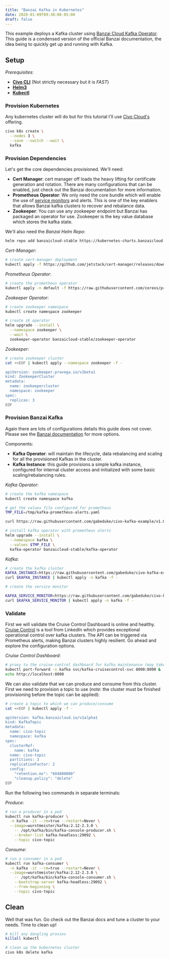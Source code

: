 ```yaml
---
title: "Banzai Kafka in Kubernetes"
date: 2020-01-09T09:30:08-05:00
draft: false
---
```


This example deploys a Kafka cluster using [Banzai Cloud Kafka Operator](https://github.com/banzaicloud/kafka-operator). This guide is a condensed version of the official Banzai documentation, the idea being to quickly get up and running with Kafka.

## Setup

_Prerequisites_:

- **[Civo CLI](https://github.com/civo/cli)** (Not strictly necessary but it is _FAST_)
- **[Helm3](https://helm.sh/docs/intro/install/)**
- **[Kubectl](https://kubernetes.io/docs/tasks/tools/install-kubectl/)**

### Provision Kubernetes

Any kubernetes cluster will do but for this tutorial I'll use [Civo Cloud's](https://www.civo.com/) offering.

```bash
civo k8s create \
  --nodes 3 \
  --save --switch --wait \
  kafka
```

### Provision Dependencies

Let's get the core dependencies provisioned. We'll need:

- **Cert Manager**: cert manager off loads the heavy lifting for certificate generation and rotation. There are many configurations that can be enabled, just check out the Banzai documentation for more information.
- **Prometheus Operator**: We only need the core bundle which will enable the use of [service monitors](https://github.com/coreos/prometheus-operator/blob/master/Documentation/user-guides/getting-started.md#related-resources) and alerts. This is one of the key enablers that allows Banzai kafka clusters to recover and rebalance data.
- **Zookeeper**: You can use any zookeeper endpoint but Banzai has packaged an operator for use. Zookeeper is the key value database which stores the kafka state.

We'll also need the _Banzai Helm Repo_:

```bash
helm repo add banzaicloud-stable https://kubernetes-charts.banzaicloud.com/
```

_Cert-Manager_:

```bash
# create cert-manager deployment
kubectl apply -f https://github.com/jetstack/cert-manager/releases/download/v0.11.0/cert-manager.yaml
```

_Prometheus Operator_:

```bash
# create the prometheus operator
kubectl apply -n default -f https://raw.githubusercontent.com/coreos/prometheus-operator/master/bundle.yaml
```

_Zookeeper Operator_:

```bash
# create zookeeper namespace
kubectl create namespace zookeeper

# create zk operator
helm upgrade --install \
  --namespace zookeeper \
  --wait \
  zookeeper-operator banzaicloud-stable/zookeeper-operator
```

_Zookeeper_:

```bash
# create zookeeper cluster
cat <<EOF | kubectl apply --namespace zookeeper -f -

apiVersion: zookeeper.pravega.io/v1beta1
kind: ZookeeperCluster
metadata:
  name: zookeepercluster
  namespace: zookeeper
spec:
  replicas: 3
EOF
```

### Provision Banzai Kafka

Again there are lots of configurations details this guide does not cover. Please see the [Banzai documentation](https://github.com/banzaicloud/kafka-operator) for more options.

Components:

- **Kafka Operator**: will maintain the lifecycle, data rebalancing and scaling for all the provisioned Kafkas in the cluster.
- **Kafka Instance**: this guide provisions a simple kafka instance, configured for internal cluster access and initialized with some basic scaling/rebalancing rules.

_Kafka Operator_:

```bash
# create the kafka namespace
kubectl create namespace kafka

# get the values file configured for prometheus
TMP_FILE=/tmp/kafka-prometheus-alerts.yaml

curl https://raw.githubusercontent.com/gabeduke/civo-kafka-example/v1.0.0/kafka-prometheus-alerts.yaml -o $TMP_FILE -s

# install kafka operator with prometheus alerts
helm upgrade --install \
  --namespace kafka \
  --values $TMP_FILE \
  kafka-operator banzaicloud-stable/kafka-operator
```

_Kafka_:

```bash
# create the kafka cluster
KAFKA_INSTANCE=https://raw.githubusercontent.com/gabeduke/civo-kafka-example/v1.0.0/kafka.yaml
curl $KAFKA_INSTANCE | kubectl apply -n kafka -f -

# create the service monitor

KAFKA_SERVICE_MONITOR=https://raw.githubusercontent.com/gabeduke/civo-kafka-example/v1.0.0/kafka-prometheus.yaml
curl $KAFKA_SERVICE_MONITOR | kubectl apply -n kafka -f -
```

### Validate

First we will validate the Cruise Control Dashboard is online and healthy. [Cruise Control](https://github.com/linkedin/cruise-control) is a tool from LinkedIn which provides exceptional operational control over kafka clusters. The API can be triggered via Prometheus alerts, making Banzai clusters highly resilient. Go ahead and explore the configuration options.

_Cruise Control Dashboard_:

```bash
# proxy to the cruise-control dashboard for kafka maintenance (may take a couple minutes)
kubectl port-forward -n kafka svc/kafka-cruisecontrol-svc 8090:8090 &
echo http://localhost:8090
```

We can also validate that we can produce and consume from this cluster. First we need to provision a topic to use (_note_: the cluster must be finished provisioning before the topic can be applied):

```bash
# create a topic to which we can produce/consume
cat <<EOF | kubectl apply -f -

apiVersion: kafka.banzaicloud.io/v1alpha1
kind: KafkaTopic
metadata:
  name: civo-topic
  namespace: kafka
spec:
  clusterRef:
    name: kafka
  name: civo-topic
  partitions: 3
  replicationFactor: 2
  config:
    "retention.ms": "604800000"
    "cleanup.policy": "delete"
EOF
```

Run the following two commands in separate terminals:

_Produce_:

```bash
# run a producer in a pod
kubectl run kafka-producer \
  -n kafka -it --rm=true --restart=Never \
  --image=wurstmeister/kafka:2.12-2.3.0 \
    -- /opt/kafka/bin/kafka-console-producer.sh \
    --broker-list kafka-headless:29092 \
    --topic civo-topic
```

_Consume_:

```bash
# run a consumer in a pod
kubectl run kafka-consumer \
  -n kafka -it --rm=true --restart=Never \
  --image=wurstmeister/kafka:2.12-2.3.0 \
    -- /opt/kafka/bin/kafka-console-consumer.sh \
    --bootstrap-server kafka-headless:29092 \
    --from-beginning \
    --topic civo-topic
```

## Clean

Well that was fun. Go check out the Banzai docs and tune a cluster to your needs. Time to clean up!

```bash
# kill any dangling proxies
killall kubectl

# clean up the kubernetes cluster
civo k8s delete kafka
```
